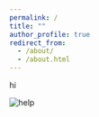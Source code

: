 ```yaml
---
permalink: /
title: ""
author_profile: true
redirect_from: 
  - /about/
  - /about.html
---
```


hi


![help](< src="github.com/natpil.github.io/images/giphy.gif">)
